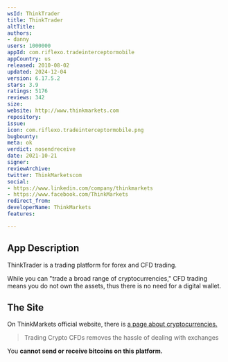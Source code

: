 ```yaml
---
wsId: ThinkTrader
title: ThinkTrader
altTitle: 
authors:
- danny
users: 1000000
appId: com.riflexo.tradeinterceptormobile
appCountry: us
released: 2010-08-02
updated: 2024-12-04
version: 6.17.5.2
stars: 3.9
ratings: 5176
reviews: 342
size: 
website: http://www.thinkmarkets.com
repository: 
issue: 
icon: com.riflexo.tradeinterceptormobile.png
bugbounty: 
meta: ok
verdict: nosendreceive
date: 2021-10-21
signer: 
reviewArchive: 
twitter: ThinkMarketscom
social:
- https://www.linkedin.com/company/thinkmarkets
- https://www.facebook.com/ThinkMarkets
redirect_from: 
developerName: ThinkMarkets
features: 

---
```


## App Description

ThinkTrader is a trading platform for forex and CFD trading.

While you can "trade a broad range of cryptocurrencies," CFD trading means you do not own the assets, thus there is no need for a digital wallet.

## The Site

On ThinkMarkets official website, there is [a page about cryptocurrencies.](https://www.thinkmarkets.com/en/cryptocurrency-trading/)

> Trading Crypto CFDs removes the hassle of dealing with exchanges

You **cannot send or receive bitcoins on this platform.**
